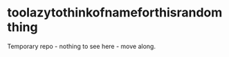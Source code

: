 toolazytothinkofnameforthisrandomthing
======================================

Temporary repo - nothing to see here - move along.
